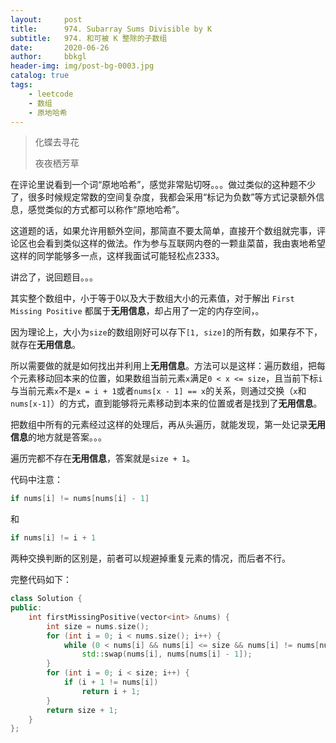 ```yaml
---
layout:     post
title:      974. Subarray Sums Divisible by K
subtitle:   974. 和可被 K 整除的子数组
date:       2020-06-26
author:     bbkgl
header-img: img/post-bg-0003.jpg
catalog: true
tags:
    - leetcode
    - 数组
    - 原地哈希
---
```


> 化蝶去寻花
>
> 夜夜栖芳草

在评论里说看到一个词“原地哈希”，感觉非常贴切呀。。。做过类似的这种题不少了，很多时候规定常数的空间复杂度，我都会采用“标记为负数”等方式记录额外信息，感觉类似的方式都可以称作“原地哈希”。

这道题的话，如果允许用额外空间，那简直不要太简单，直接开个数组就完事，评论区也会看到类似这样的做法。作为参与互联网内卷的一颗韭菜苗，我由衷地希望这样的同学能够多一点，这样我面试可能轻松点2333。

讲岔了，说回题目。。。

其实整个数组中，小于等于0以及大于数组大小的元素值，对于解出 `First Missing Positive` 都属于**无用信息**，却占用了一定的内存空间，。

因为理论上，大小为`size`的数组刚好可以存下`[1, size]`的所有数，如果存不下，就存在**无用信息**。

所以需要做的就是如何找出并利用上**无用信息**。方法可以是这样：遍历数组，把每个元素移动回本来的位置，如果数组当前元素`x`满足`0 < x <= size`，且当前下标`i`与当前元素`x`不是`x = i + 1`或者`nums[x - 1] == x`的关系，则通过交换（`x`和`nums[x-1]`）的方式，直到能够将元素移动到本来的位置或者是找到了**无用信息**。

把数组中所有的元素经过这样的处理后，再从头遍历，就能发现，第一处记录**无用信息**的地方就是答案。。。

遍历完都不存在**无用信息**，答案就是`size + 1`。

代码中注意：

```cpp
if nums[i] != nums[nums[i] - 1]
```

和

```cpp
if nums[i] != i + 1
```

两种交换判断的区别是，前者可以规避掉重复元素的情况，而后者不行。

完整代码如下：

```cpp
class Solution {
public:
    int firstMissingPositive(vector<int> &nums) {
        int size = nums.size();
        for (int i = 0; i < nums.size(); i++) {
            while (0 < nums[i] && nums[i] <= size && nums[i] != nums[nums[i] - 1])
                std::swap(nums[i], nums[nums[i] - 1]);
        }
        for (int i = 0; i < size; i++) {
            if (i + 1 != nums[i])
                return i + 1;
        }
        return size + 1;
    }
};
```


